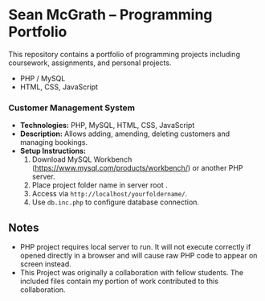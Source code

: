# Sean McGrath – Programming Portfolio

This repository contains a portfolio of programming projects including coursework, assignments, and personal projects.

- PHP / MySQL
- HTML, CSS, JavaScript

### Customer Management System
- **Technologies:** PHP, MySQL, HTML, CSS, JavaScript
- **Description:** Allows adding, amending, deleting customers and managing bookings.
- **Setup Instructions:**  
  1. Download MySQL Workbench (https://www.mysql.com/products/workbench/) or another PHP server.  
  2. Place project folder name in server root .  
  3. Access via `http://localhost/yourfoldername/`.  
  4. Use `db.inc.php` to configure database connection.  

## Notes
- PHP project requires local server to run. It will not execute correctly if opened directly in a browser and will cause raw PHP code to appear on screen instead.
- This Project was originally a collaboration with fellow students. The included files contain my portion of work contributed to this collaboration.


